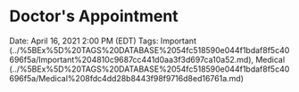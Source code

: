 # Doctor's Appointment

Date: April 16, 2021 2:00 PM (EDT)
Tags: Important (../%5BEx%5D%20TAGS%20DATABASE%2054fc518590e044f1bdaf8f5c40696f5a/Important%204810c9687cc441d0aa3f3d697ca10a52.md), Medical (../%5BEx%5D%20TAGS%20DATABASE%2054fc518590e044f1bdaf8f5c40696f5a/Medical%208fdc4dd28b8443f98f9716d8ed16761a.md)